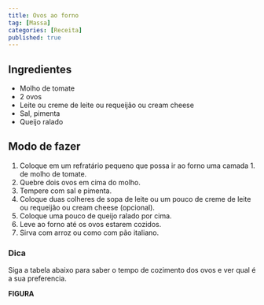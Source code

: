 ```yaml
---
title: Ovos ao forno
tag: [Massa]
categories: [Receita]
published: true
---
```

## Ingredientes

- Molho de tomate
- 2 ovos
- Leite ou creme de leite ou requeijão ou cream cheese
- Sal, pimenta
- Queijo ralado

## Modo de fazer

1. Coloque em um refratário pequeno que possa ir ao forno uma camada 1. de molho de tomate.
1. Quebre dois ovos em cima do molho.
1. Tempere com sal e pimenta.
1. Coloque duas colheres de sopa de leite ou um pouco de creme de leite ou requeijão ou cream cheese (opcional).
1. Coloque uma pouco de queijo ralado por cima.
1. Leve ao forno até os ovos estarem cozidos.
1. Sirva com arroz ou como com pão italiano.

### Dica

Siga a tabela abaixo para saber o tempo de cozimento dos ovos e ver qual é a sua preferencia.

**FIGURA**

